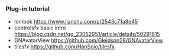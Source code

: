 ### Plug-in tutorial
- lombok https://www.jianshu.com/p/2543c71a8e45
- controlsfx basic intro https://blog.csdn.net/qq_23052951/article/details/50291615
- GNAvatarView https://github.com/Gleidson28/GNAvatarView 
- tilesfx https://github.com/HanSolo/tilesfx
